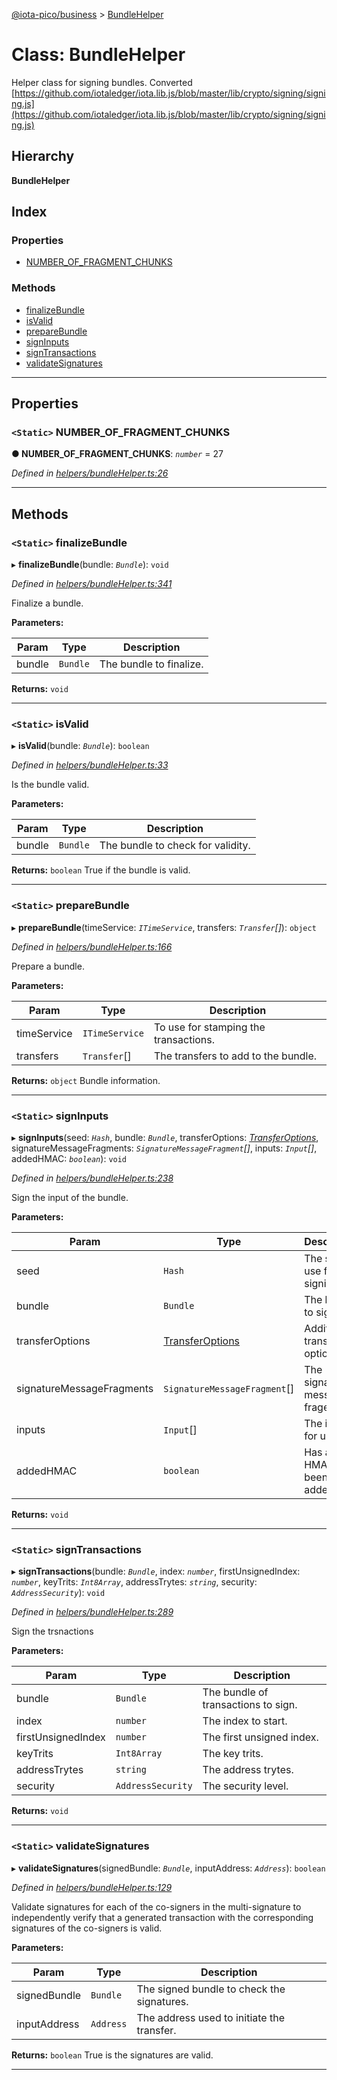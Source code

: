 [@iota-pico/business](../README.md) > [BundleHelper](../classes/bundlehelper.md)

# Class: BundleHelper

Helper class for signing bundles. Converted [https://github.com/iotaledger/iota.lib.js/blob/master/lib/crypto/signing/signing.js](https://github.com/iotaledger/iota.lib.js/blob/master/lib/crypto/signing/signing.js)

## Hierarchy

**BundleHelper**

## Index

### Properties

* [NUMBER_OF_FRAGMENT_CHUNKS](bundlehelper.md#number_of_fragment_chunks)

### Methods

* [finalizeBundle](bundlehelper.md#finalizebundle)
* [isValid](bundlehelper.md#isvalid)
* [prepareBundle](bundlehelper.md#preparebundle)
* [signInputs](bundlehelper.md#signinputs)
* [signTransactions](bundlehelper.md#signtransactions)
* [validateSignatures](bundlehelper.md#validatesignatures)

---

## Properties

<a id="number_of_fragment_chunks"></a>

### `<Static>` NUMBER_OF_FRAGMENT_CHUNKS

**● NUMBER_OF_FRAGMENT_CHUNKS**: *`number`* = 27

*Defined in [helpers/bundleHelper.ts:26](https://github.com/iota-pico/business/blob/c818c87/src/helpers/bundleHelper.ts#L26)*

___

## Methods

<a id="finalizebundle"></a>

### `<Static>` finalizeBundle

▸ **finalizeBundle**(bundle: *`Bundle`*): `void`

*Defined in [helpers/bundleHelper.ts:341](https://github.com/iota-pico/business/blob/c818c87/src/helpers/bundleHelper.ts#L341)*

Finalize a bundle.

**Parameters:**

| Param | Type | Description |
| ------ | ------ | ------ |
| bundle | `Bundle` |  The bundle to finalize. |

**Returns:** `void`

___
<a id="isvalid"></a>

### `<Static>` isValid

▸ **isValid**(bundle: *`Bundle`*): `boolean`

*Defined in [helpers/bundleHelper.ts:33](https://github.com/iota-pico/business/blob/c818c87/src/helpers/bundleHelper.ts#L33)*

Is the bundle valid.

**Parameters:**

| Param | Type | Description |
| ------ | ------ | ------ |
| bundle | `Bundle` |  The bundle to check for validity. |

**Returns:** `boolean`
True if the bundle is valid.

___
<a id="preparebundle"></a>

### `<Static>` prepareBundle

▸ **prepareBundle**(timeService: *`ITimeService`*, transfers: *`Transfer`[]*): `object`

*Defined in [helpers/bundleHelper.ts:166](https://github.com/iota-pico/business/blob/c818c87/src/helpers/bundleHelper.ts#L166)*

Prepare a bundle.

**Parameters:**

| Param | Type | Description |
| ------ | ------ | ------ |
| timeService | `ITimeService` |  To use for stamping the transactions. |
| transfers | `Transfer`[] |  The transfers to add to the bundle. |

**Returns:** `object`
Bundle information.

___
<a id="signinputs"></a>

### `<Static>` signInputs

▸ **signInputs**(seed: *`Hash`*, bundle: *`Bundle`*, transferOptions: *[TransferOptions](../#transferoptions)*, signatureMessageFragments: *`SignatureMessageFragment`[]*, inputs: *`Input`[]*, addedHMAC: *`boolean`*): `void`

*Defined in [helpers/bundleHelper.ts:238](https://github.com/iota-pico/business/blob/c818c87/src/helpers/bundleHelper.ts#L238)*

Sign the input of the bundle.

**Parameters:**

| Param | Type | Description |
| ------ | ------ | ------ |
| seed | `Hash` |  The seed to use for signing. |
| bundle | `Bundle` |  The bundle to sign. |
| transferOptions | [TransferOptions](../#transferoptions) |  Additional transfer options. |
| signatureMessageFragments | `SignatureMessageFragment`[] |  The signature message fragemtns. |
| inputs | `Input`[] |  The input for use. |
| addedHMAC | `boolean` |  Has an HMAC been added. |

**Returns:** `void`

___
<a id="signtransactions"></a>

### `<Static>` signTransactions

▸ **signTransactions**(bundle: *`Bundle`*, index: *`number`*, firstUnsignedIndex: *`number`*, keyTrits: *`Int8Array`*, addressTrytes: *`string`*, security: *`AddressSecurity`*): `void`

*Defined in [helpers/bundleHelper.ts:289](https://github.com/iota-pico/business/blob/c818c87/src/helpers/bundleHelper.ts#L289)*

Sign the trsnactions

**Parameters:**

| Param | Type | Description |
| ------ | ------ | ------ |
| bundle | `Bundle` |  The bundle of transactions to sign. |
| index | `number` |  The index to start. |
| firstUnsignedIndex | `number` |  The first unsigned index. |
| keyTrits | `Int8Array` |  The key trits. |
| addressTrytes | `string` |  The address trytes. |
| security | `AddressSecurity` |  The security level. |

**Returns:** `void`

___
<a id="validatesignatures"></a>

### `<Static>` validateSignatures

▸ **validateSignatures**(signedBundle: *`Bundle`*, inputAddress: *`Address`*): `boolean`

*Defined in [helpers/bundleHelper.ts:129](https://github.com/iota-pico/business/blob/c818c87/src/helpers/bundleHelper.ts#L129)*

Validate signatures for each of the co-signers in the multi-signature to independently verify that a generated transaction with the corresponding signatures of the co-signers is valid.

**Parameters:**

| Param | Type | Description |
| ------ | ------ | ------ |
| signedBundle | `Bundle` |  The signed bundle to check the signatures. |
| inputAddress | `Address` |  The address used to initiate the transfer. |

**Returns:** `boolean`
True is the signatures are valid.

___

